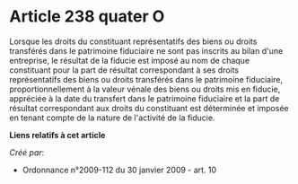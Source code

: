 # Article 238 quater O

Lorsque les droits du constituant représentatifs des biens ou droits transférés dans le patrimoine fiduciaire ne sont pas
inscrits au bilan d'une entreprise, le résultat de la fiducie est imposé au nom de chaque constituant pour la part de
résultat correspondant à ses droits représentatifs des biens ou droits transférés dans le patrimoine fiduciaire,
proportionnellement à la valeur vénale des biens ou droits mis en fiducie, appréciée à la date du transfert dans le
patrimoine fiduciaire et la part de résultat correspondant aux droits du constituant est déterminée et imposée en tenant
compte de la nature de l'activité de la fiducie.

**Liens relatifs à cet article**

_Créé par_:

  - Ordonnance n°2009-112 du 30 janvier 2009 - art. 10
